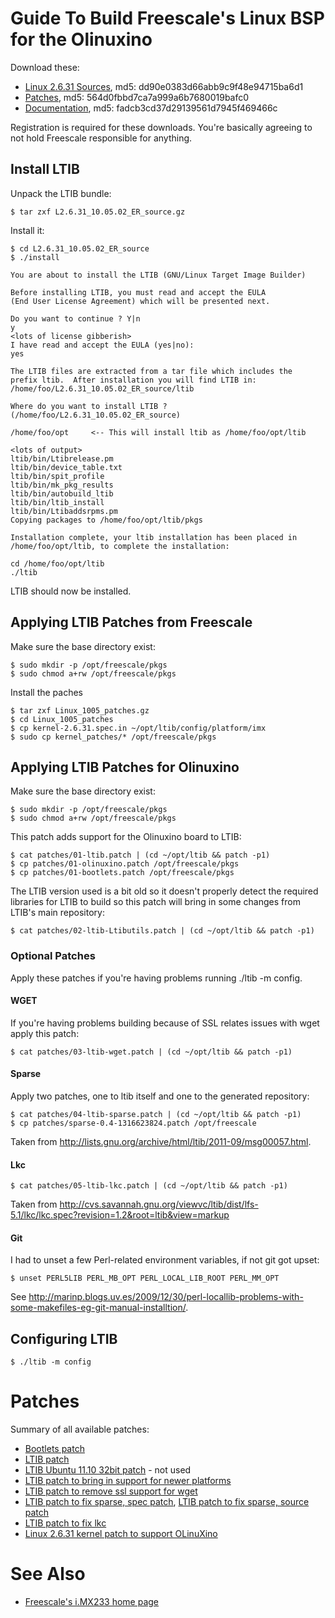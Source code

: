 Guide To Build Freescale's Linux BSP for the Olinuxino
===

Download these:

* [Linux 2.6.31 Sources](https://www.freescale.com/webapp/Download?colCode=L2.6.31_10.05.00_SDK_SOURCE), md5: dd90e0383d66abb9c9f48e94715ba6d1
* [Patches](http://www.freescale.com/webapp/Download?colCode=L2.6.31_10.05.00_SDK_PATCHES), md5: 564d0fbbd7ca7a999a6b7680019bafc0
* [Documentation](http://www.freescale.com/webapp/Download?colCode=IMX23_EVK10_05_LINUXDOCS_BUNDLE), md5: fadcb3cd37d29139561d7945f469466c

Registration is required for these downloads. You're basically agreeing to not hold Freescale responsible for anything.

Install LTIB
---

Unpack the LTIB bundle:

    $ tar zxf L2.6.31_10.05.02_ER_source.gz

Install it:

    $ cd L2.6.31_10.05.02_ER_source
    $ ./install  

    You are about to install the LTIB (GNU/Linux Target Image Builder)

    Before installing LTIB, you must read and accept the EULA 
    (End User License Agreement) which will be presented next.

    Do you want to continue ? Y|n
    y
    <lots of license gibberish>
    I have read and accept the EULA (yes|no):
    yes

    The LTIB files are extracted from a tar file which includes the
    prefix ltib.  After installation you will find LTIB in:
    /home/foo/L2.6.31_10.05.02_ER_source/ltib

    Where do you want to install LTIB ? (/home/foo/L2.6.31_10.05.02_ER_source)

    /home/foo/opt     <-- This will install ltib as /home/foo/opt/ltib

    <lots of output>
    ltib/bin/Ltibrelease.pm
    ltib/bin/device_table.txt
    ltib/bin/spit_profile
    ltib/bin/mk_pkg_results
    ltib/bin/autobuild_ltib
    ltib/bin/ltib_install
    ltib/bin/Ltibaddsrpms.pm
    Copying packages to /home/foo/opt/ltib/pkgs

    Installation complete, your ltib installation has been placed in
    /home/foo/opt/ltib, to complete the installation:

    cd /home/foo/opt/ltib
    ./ltib

LTIB should now be installed.

Applying LTIB Patches from Freescale
---

Make sure the base directory exist:

    $ sudo mkdir -p /opt/freescale/pkgs
    $ sudo chmod a+rw /opt/freescale/pkgs

Install the paches

    $ tar zxf Linux_1005_patches.gz
    $ cd Linux_1005_patches
    $ cp kernel-2.6.31.spec.in ~/opt/ltib/config/platform/imx
    $ sudo cp kernel_patches/* /opt/freescale/pkgs

Applying LTIB Patches for Olinuxino
---

Make sure the base directory exist:

    $ sudo mkdir -p /opt/freescale/pkgs
    $ sudo chmod a+rw /opt/freescale/pkgs

This patch adds support for the Olinuxino board to LTIB:

    $ cat patches/01-ltib.patch | (cd ~/opt/ltib && patch -p1)
    $ cp patches/01-olinuxino.patch /opt/freescale/pkgs
    $ cp patches/01-bootlets.patch /opt/freescale/pkgs

The LTIB version used is a bit old so it doesn't properly detect the required
libraries for LTIB to build so this patch will bring in some changes from
LTIB's main repository:

    $ cat patches/02-ltib-Ltibutils.patch | (cd ~/opt/ltib && patch -p1)

### Optional Patches

Apply these patches if you're having problems running ./ltib -m config.

#### WGET

If you're having problems building because of SSL relates issues with wget apply this patch:

    $ cat patches/03-ltib-wget.patch | (cd ~/opt/ltib && patch -p1)

#### Sparse

Apply two patches, one to ltib itself and one to the generated repository:

    $ cat patches/04-ltib-sparse.patch | (cd ~/opt/ltib && patch -p1)
    $ cp patches/sparse-0.4-1316623824.patch /opt/freescale

Taken from <http://lists.gnu.org/archive/html/ltib/2011-09/msg00057.html>.

#### Lkc

    $ cat patches/05-ltib-lkc.patch | (cd ~/opt/ltib && patch -p1)

Taken from <http://cvs.savannah.gnu.org/viewvc/ltib/dist/lfs-5.1/lkc/lkc.spec?revision=1.2&root=ltib&view=markup>

#### Git

I had to unset a few Perl-related environment variables, if not git got upset:

    $ unset PERL5LIB PERL_MB_OPT PERL_LOCAL_LIB_ROOT PERL_MM_OPT

See <http://marinp.blogs.uv.es/2009/12/30/perl-locallib-problems-with-some-makefiles-eg-git-manual-installtion/>.

Configuring LTIB
---

    $ ./ltib -m config

Patches
===

Summary of all available patches:

* [Bootlets patch](./patches/01-bootlets.patch)
* [LTIB patch](./patches/01-ltib.patch)
* [LTIB Ubuntu 11.10 32bit patch](./patches/01-ltib_ubuntu.patch) - not used
* [LTIB patch to bring in support for newer platforms](./patches/02-ltib-Ltibutils.patch)
* [LTIB patch to remove ssl support for wget](./patches/03-ltib-wget.patch)
* [LTIB patch to fix sparse, spec patch](./patches/04-ltib-sparse.patch), [LTIB patch to fix sparse, source patch](patches/sparse-0.4-1316623824.patch)
* [LTIB patch to fix lkc](./patches/05-ltib-lkc.patch)
* [Linux 2.6.31 kernel patch to support OLinuXino](./patches/01-olinuxino.patch)

See Also
===

* [Freescale's i.MX233 home page](http://www.freescale.com/webapp/sps/site/prod_summary.jsp?code=i.MX233)

[1]: http://tech.groups.yahoo.com/group/olinuxino/message/235
